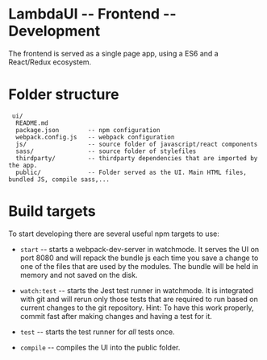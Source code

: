 LambdaUI -- Frontend -- Development
===================================

The frontend is served as a single page app, using a ES6 and a React/Redux ecosystem.

# Folder structure

```
 ui/
  README.md
  package.json        -- npm configuration
  webpack.config.js   -- webpack configuration
  js/                 -- source folder of javascript/react components
  sass/               -- source folder of stylefiles
  thirdparty/         -- thirdparty dependencies that are imported by the app.
  public/             -- Folder served as the UI. Main HTML files, bundled JS, compile sass,...

```

# Build targets

To start developing there are several useful npm targets to use:
* `start`  -- starts a webpack-dev-server in watchmode. It serves the UI on port 8080 and will repack the bundle js each time you save a change to one of the files that are used by the modules. The bundle will be held in memory and not saved on the disk.

* `watch:test` -- starts the Jest test runner in watchmode. It is integrated with git and will rerun only those tests that are required to run based on current changes to the git repository. Hint: To have this work properly, commit fast after making changes and having a test for it.

* `test` -- starts the test runner for _all_ tests once.

* `compile` -- compiles the UI into the public folder.
